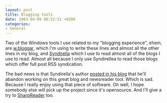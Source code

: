 ```yaml
---
layout: post
title: Blogging tools
date: 2003-04-09 00:52:51 +0200
categories:
- General
---
```

Two of the Windows tools I use related to my "blogging experience", ehem, are <a href="http://www.wbloggar.com">w.bloggar</a>, which I'm using to write these lines and almost all the other lines in my blog, and <a href="http://yole.ru/projects/syndirella/">Syndirella</a> which I use to read almost all of the blogs I use to read. Almost all because I only use Syndirellea to read those blogs which offer full post RSS syndication.

The bad news is that Syndirella's author <a href="http://home.yole.ru/weblog/archives/000091.html"> posted in his blog</a> that he'll abandon working on this great blog and newsreader tool. Which is sad. Because I really enjoy using that piece of software. Oh well, I hope somebody else will pick up the project since it's opensource. And I'll give a try to <a href="http://www.hutteman.com/weblog/2003/04/06.html#000056">SharpReader</a> too.

